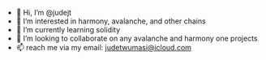 - 👋 Hi, I’m @judejt
- 👀 I’m interested in harmony, avalanche, and other chains 
- 🌱 I’m currently learning solidity
- 💞️ I’m looking to collaborate on any avalanche and harmony one projects
- 📫 reach me via my email: judetwumasi@icloud.com

